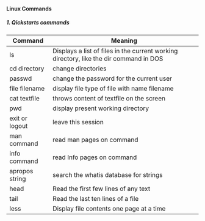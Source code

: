 #### Linux Commands

##### 1. Qickstarts commands


| Command | Meaning |
|----------|--------|
| ls       | Displays a list of files in the current working directory, like the dir command in DOS|
| cd directory | change directories|
|passwd | change the password for the current user|
|file filename| display file type of file with name filename |
|cat textfile | throws content of textfile on the screen|
|pwd | display present working directory|
|exit or logout | leave this session|
|man command|read man pages on command|
|info command|read Info pages on command|
|apropos string | search the whatis database for strings|
|head|Read the first few lines of any text|
|tail|Read the last ten lines of a file|
|less|Display file contents one page at a time |



